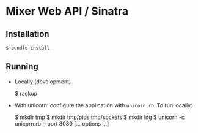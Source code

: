 Mixer Web API / Sinatra
=======================

Installation
------------

    $ bundle install

Running
-------

- Locally (development)

    $ rackup

- With unicorn: configure the application with `unicorn.rb`. To run locally:
    
    $ mkdir tmp
    $ mkdir tmp/pids tmp/sockets
    $ mkdir log
    $ unicorn -c unicorn.rb --port 8080 [... options ...]
